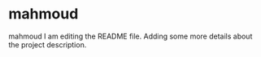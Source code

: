 # mahmoud
mahmoud
I am editing the README file. Adding some more details about the project description.
